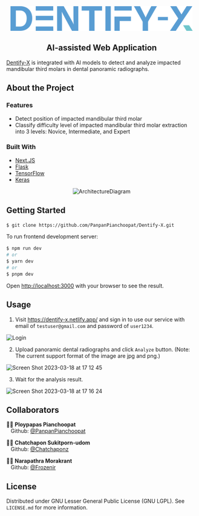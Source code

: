 <!-- [Dentify Logo](public/assets/DentifyX-logo.svg) -->
<div align="center">
  <img src="public/assets/DentifyX-logo.svg" alt="Logo" height="65" />
</div>
<h2 align="center">AI-assisted Web Application</h2>
<a href="https://dentifyx.netlify.app">Dentify-X</a> is integrated with AI models to detect and analyze impacted mandibular third molars in dental panoramic radiographs. 

## About the Project

### Features
* Detect position of impacted mandibular third molar
* Classify difficulty level of impacted mandibular third molar extraction into 3 levels: Novice, Intermediate, and Expert


### Built With
* <a href="https://nextjs.org/">Next.JS</a>
* <a href="https://flask.palletsprojects.com/en/2.2.x/">Flask</a>
* <a href="https://www.tensorflow.org">TensorFlow</a>
* <a href="https://keras.io">Keras</a>

<div align="center">
  <img width="90%" alt="ArchitectureDiagram" src="https://user-images.githubusercontent.com/62735973/226101292-d8a3793d-3a3b-422e-bcb6-aa93814c15dd.png" />
</div>



## Getting Started
```bash
$ git clone https://github.com/PanpanPianchoopat/Dentify-X.git
```


To run frontend development server:

```bash
$ npm run dev
# or
$ yarn dev
# or
$ pnpm dev
```

Open [http://localhost:3000](http://localhost:3000) with your browser to see the result.



## Usage
1. Visit <a href="https://dentify-x.netlify.app/">https://dentify-x.netlify.app/</a> and sign in to use our service with email of `testuser@gmail.com` and password of `user1234`.<br/>
<img width="500" alt="Login" src="https://user-images.githubusercontent.com/62735973/226099884-9ab1d84a-ca56-446c-b364-b3ad364d0aa6.png" />

2. Upload panoramic dental radiographs and click `Analyze` button. (Note: The current support format of the image are jpg and png.) <br/>
<img width="500" alt="Screen Shot 2023-03-18 at 17 12 45" src="https://user-images.githubusercontent.com/62735973/226100215-1a9faab1-60ad-4afc-8916-6286c953e724.png" />

3. Wait for the analysis result.<br/>
<img width="500" alt="Screen Shot 2023-03-18 at 17 16 24" src="https://user-images.githubusercontent.com/62735973/226100225-7f72ac6f-587c-46b8-a87d-a3912f981b72.png" />



## Collaborators
:woman_technologist: <b>Ploypapas Pianchoopat</b><br/>
&nbsp;&nbsp; Github: <a href="https://github.com/PanpanPianchoopat">@PanpanPianchoopat</a>

:technologist: <b>Chatchapon Sukitporn-udom</b><br/>
&nbsp;&nbsp; Github: <a href="https://github.com/Chatchaponz">@Chatchaponz</a>

:woman_technologist: <b>Narapathra Morakrant</b><br/>
&nbsp;&nbsp; Github: <a href="https://github.com/Frozenir">@Frozenir</a>


## License
Distributed under GNU Lesser General Public License (GNU LGPL). See `LICENSE.md` for more information.
